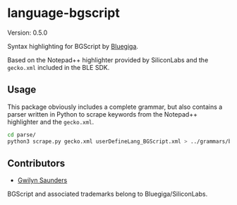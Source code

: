 language-bgscript
=================
Version: 0.5.0

Syntax highlighting for BGScript by [Bluegiga](https://www.bluegiga.com/en-US/).

Based on the Notepad++ highlighter provided by SiliconLabs and the `gecko.xml`
included in the BLE SDK.

Usage
-----
This package obviously includes a complete grammar, but also contains a parser
written in Python to scrape keywords from the Notepad++ highlighter and the
`gecko.xml`.

```sh
cd parse/
python3 scrape.py gecko.xml userDefineLang_BGScript.xml > ../grammars/bgscript.cson
```

Contributors
------------
+ [Gwilyn Saunders](https://git.gwillz.com.au/u/gwillz)

BGScript and associated trademarks belong to Bluegiga/SiliconLabs.
